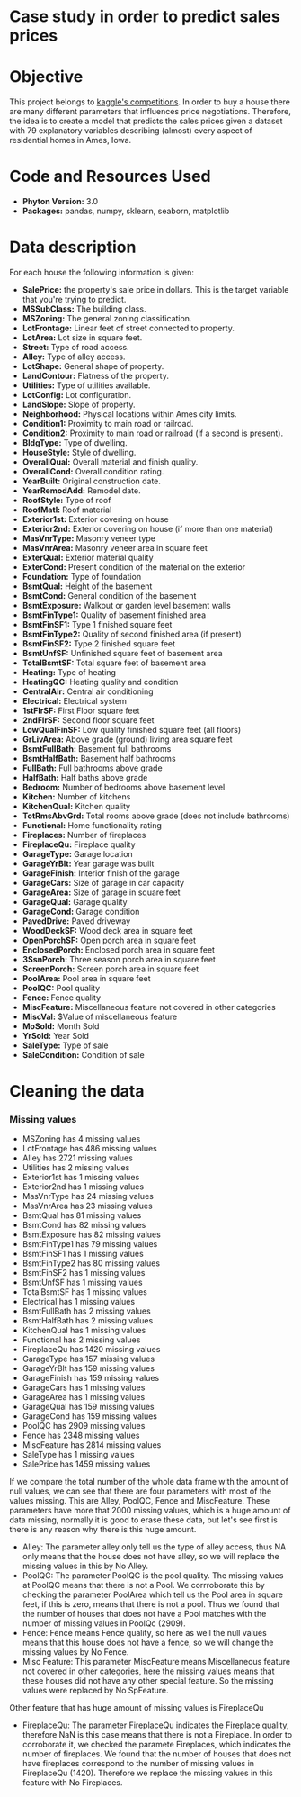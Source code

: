 # Case study in order to predict sales prices 

# Objective

This project belongs to [kaggle's competitions](https://www.kaggle.com/c/house-prices-advanced-regression-techniques). In order to buy a house there are many different parameters that influences price negotiations. Therefore, the idea is to create a model that predicts the sales prices given a dataset with 79 explanatory variables describing (almost) every aspect of residential homes in Ames, Iowa. 

# Code and Resources Used

- **Phyton Version:** 3.0
- **Packages:** pandas, numpy, sklearn, seaborn, matplotlib

# Data description

For each house the following information is given:

- **SalePrice:**  the property's sale price in dollars. This is the target variable that you're trying to predict.
- **MSSubClass:** The building class.
- **MSZoning:** The general zoning classification.
- **LotFrontage:** Linear feet of street connected to property.
- **LotArea:** Lot size in square feet.
- **Street:** Type of road access.
- **Alley:** Type of alley access.
- **LotShape:** General shape of property.
- **LandContour:** Flatness of the property.
- **Utilities:** Type of utilities available.
- **LotConfig:** Lot configuration.
- **LandSlope:** Slope of property.
- **Neighborhood:** Physical locations within Ames city limits.
- **Condition1:** Proximity to main road or railroad.
- **Condition2:** Proximity to main road or railroad (if a second is present).
- **BldgType:** Type of dwelling.
- **HouseStyle:** Style of dwelling.
- **OverallQual:** Overall material and finish quality.
- **OverallCond:** Overall condition rating.
- **YearBuilt:** Original construction date.
- **YearRemodAdd:** Remodel date.
- **RoofStyle:** Type of roof
- **RoofMatl:** Roof material
- **Exterior1st:** Exterior covering on house
- **Exterior2nd:** Exterior covering on house (if more than one material)
- **MasVnrType:** Masonry veneer type
- **MasVnrArea:** Masonry veneer area in square feet
- **ExterQual:** Exterior material quality
- **ExterCond:** Present condition of the material on the exterior
- **Foundation:** Type of foundation
- **BsmtQual:** Height of the basement
- **BsmtCond:** General condition of the basement
- **BsmtExposure:** Walkout or garden level basement walls
- **BsmtFinType1:** Quality of basement finished area
- **BsmtFinSF1:** Type 1 finished square feet
- **BsmtFinType2:** Quality of second finished area (if present)
- **BsmtFinSF2:** Type 2 finished square feet
- **BsmtUnfSF:** Unfinished square feet of basement area
- **TotalBsmtSF:** Total square feet of basement area
- **Heating:** Type of heating
- **HeatingQC:** Heating quality and condition
- **CentralAir:** Central air conditioning
- **Electrical:** Electrical system
- **1stFlrSF:** First Floor square feet
- **2ndFlrSF:** Second floor square feet
- **LowQualFinSF:** Low quality finished square feet (all floors)
- **GrLivArea:** Above grade (ground) living area square feet
- **BsmtFullBath:** Basement full bathrooms
- **BsmtHalfBath:** Basement half bathrooms
- **FullBath:** Full bathrooms above grade
- **HalfBath:** Half baths above grade
- **Bedroom:** Number of bedrooms above basement level
- **Kitchen:** Number of kitchens
- **KitchenQual:** Kitchen quality
- **TotRmsAbvGrd:** Total rooms above grade (does not include bathrooms)
- **Functional:** Home functionality rating
- **Fireplaces:** Number of fireplaces
- **FireplaceQu:** Fireplace quality
- **GarageType:** Garage location
- **GarageYrBlt:** Year garage was built
- **GarageFinish:** Interior finish of the garage
- **GarageCars:** Size of garage in car capacity
- **GarageArea:** Size of garage in square feet
- **GarageQual:** Garage quality
- **GarageCond:** Garage condition
- **PavedDrive:** Paved driveway
- **WoodDeckSF:** Wood deck area in square feet
- **OpenPorchSF:** Open porch area in square feet
- **EnclosedPorch:** Enclosed porch area in square feet
- **3SsnPorch:** Three season porch area in square feet
- **ScreenPorch:** Screen porch area in square feet
- **PoolArea:** Pool area in square feet
- **PoolQC:** Pool quality
- **Fence:** Fence quality
- **MiscFeature:** Miscellaneous feature not covered in other categories
- **MiscVal:** $Value of miscellaneous feature
- **MoSold:** Month Sold
- **YrSold:** Year Sold
- **SaleType:** Type of sale
- **SaleCondition:** Condition of sale

# Cleaning the data

### Missing values

- MSZoning has  4  missing values 
- LotFrontage has  486  missing values 
- Alley has  2721  missing values 
- Utilities has  2  missing values 
- Exterior1st has  1  missing values 
- Exterior2nd has  1  missing values 
- MasVnrType has  24  missing values 
- MasVnrArea has  23  missing values 
- BsmtQual has  81  missing values 
- BsmtCond has  82  missing values 
- BsmtExposure has  82  missing values 
- BsmtFinType1 has  79  missing values 
- BsmtFinSF1 has  1  missing values 
- BsmtFinType2 has  80  missing values 
- BsmtFinSF2 has  1  missing values 
- BsmtUnfSF has  1  missing values 
- TotalBsmtSF has  1  missing values 
- Electrical has  1  missing values 
- BsmtFullBath has  2  missing values 
- BsmtHalfBath has  2  missing values 
- KitchenQual has  1  missing values 
- Functional has  2  missing values 
- FireplaceQu has  1420  missing values 
- GarageType has  157  missing values 
- GarageYrBlt has  159  missing values 
- GarageFinish has  159  missing values 
- GarageCars has  1  missing values 
- GarageArea has  1  missing values 
- GarageQual has  159  missing values 
- GarageCond has  159  missing values 
- PoolQC has  2909  missing values 
- Fence has  2348  missing values 
- MiscFeature has  2814  missing values 
- SaleType has  1  missing values 
- SalePrice has  1459  missing values 
 
If we compare the total number of the whole data frame with the amount of null values, we can see that there are four parameters with most of the values missing. This are Alley, PoolQC, Fence and MiscFeature. These parameters have more that 2000 missing values, which is a huge amount of data missing, normally it is good to erase these data, but let's see first is there is any reason why there is this huge amount.

- Alley: The parameter alley only tell us the type of alley access, thus NA only means that the house does not have alley, so we will replace the missing values in this by No Alley.
- PoolQC: The parameter PoolQC is the pool quality. The missing values at PoolQC means that there is not a Pool. We corrroborate this by checking the parameter PoolArea which tell us the Pool area in square feet, if this is zero, means that there is not a pool. Thus we found that the number of houses that does not have a Pool matches with the number of missing values in PoolQc (2909).
- Fence: Fence means Fence quality, so here as well the null values means that this house does not have a fence, so we will change the missing values by No Fence.
- Misc Feature: This parameter MiscFeature means Miscellaneous feature not covered in other categories, here the missing values means that these houses did not have any other special feature. So the missing values were replaced by No SpFeature. 

Other feature that has huge amount of missing values is FireplaceQu

- FireplaceQu: The parameter FireplaceQu indicates the Fireplace quality, therefore NaN is this case means that there is not a Fireplace. In order to corroborate it, we checked the paramete Fireplaces, which indicates the number of fireplaces. We found that the number of houses that does not have fireplaces correspond to the number of missing values in FireplaceQu (1420). Therefore we replace the missing values in this feature with No Fireplaces. 




